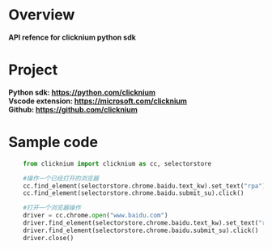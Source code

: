 # Overview

**API refence for clicknium python sdk**  

# Project

**Python sdk: https://python.com/clicknium**  
**Vscode extension: https://microsoft.com/clicknium**  
**Github: https://github.com/clicknium**  


# Sample code

```python
    from clicknium import clicknium as cc, selectorstore

    #操作一个已经打开的浏览器
    cc.find_element(selectorstore.chrome.baidu.text_kw).set_text("rpa")
    cc.find_element(selectorstore.chrome.baidu.submit_su).click()

    #打开一个浏览器操作
    driver = cc.chrome.open("www.baidu.com")
    driver.find_element(selectorstore.chrome.baidu.text_kw).set_text("rpa")
    driver.find_element(selectorstore.chrome.baidu.submit_su).click()
    driver.close()
```